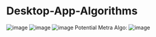 ﻿# Desktop-App-Algorithms
 ![image](https://github.com/user-attachments/assets/02f1b501-8de9-4d4f-ac93-38a5647ff57f)
![image](https://github.com/user-attachments/assets/60bdb8b3-a5a5-4d7c-a699-070d477055d0)
![image](https://github.com/user-attachments/assets/c87004a9-949c-4e4e-8d90-d4157d6f6173)
Potential Metra Algo:
![image](https://github.com/user-attachments/assets/2f0c27a9-f20f-4e7d-8380-fb164a1ac66b)

